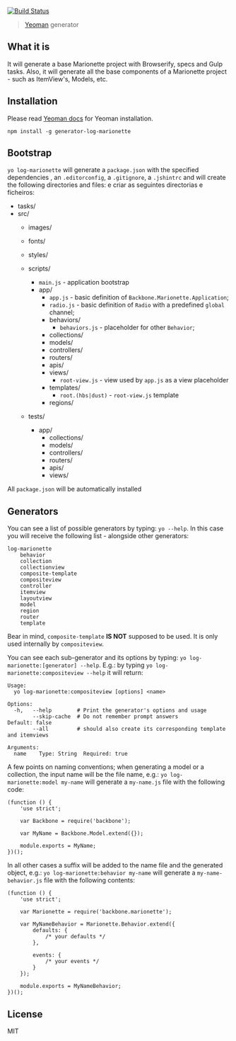 [![Build Status](https://travis-ci.org/log-oscon/generator-log-marionette.svg)](https://travis-ci.org/log-oscon/generator-log-marionette)

> [Yeoman](http://yeoman.io) generator 

## What it is

It will generate a base Marionette project with Browserify, specs and Gulp tasks. 
Also, it will generate all the base components of a Marionette project - such as ItemView's, Models, etc.

## Installation

Please read [Yeoman docs](http://yeoman.io) for Yeoman installation.

`npm install -g generator-log-marionette`

## Bootstrap

`yo log-marionette` will generate a `package.json` with the specified dependencies , an `.editorconfig`, a `.gitignore`, a `.jshintrc` and will create the following directories and files: e criar as seguintes directorias e ficheiros:

* tasks/
* src/
  * images/
  * fonts/
  * styles/
  * scripts/
      * `main.js` - application bootstrap
      * app/
          * `app.js` - basic definition of `Backbone.Marionette.Application`;
          * `radio.js` - basic definition of `Radio` with a predefined `global` channel;
          * behaviors/
              * `behaviors.js` - placeholder for other `Behavior`;
          * collections/ 
          * models/
          * controllers/
          * routers/
          * apis/
          * views/
              * `root-view.js` - view used by `app.js` as a view placeholder
          * templates/
               * `root.(hbs|dust)` - `root-view.js` template
          * regions/

  * tests/
      * app/
          * collections/
          * models/
          * controllers/
          * routers/
          * apis/
          * views/

All `package.json` will be automatically installed

## Generators

You can see a list of possible generators by typing: `yo --help`. In this case you will receive the following list - alongside other generators:

```
log-marionette
    behavior
    collection
    collectionview
    composite-template
    compositeview
    controller
    itemview
    layoutview
    model
    region
    router
    template
```

Bear in mind, `composite-template` **IS NOT** supposed to be used. It is only used internally by `compositeview`.

You can see each sub-generator and its options by typing: `yo log-marionette:[generator] --help`. E.g.: by typing `yo log-marionette:compositeview --help` it will return:

```
Usage:
  yo log-marionette:compositeview [options] <name>

Options:
  -h,   --help        # Print the generator's options and usage
        --skip-cache  # Do not remember prompt answers                               Default: false
        --all         # should also create its corresponding template and itemviews

Arguments:
  name    Type: String  Required: true
```

A few points on naming conventions; when generating a model or a collection, the input name will be the file name, e.g.: `yo log-marionette:model my-name` will generate a `my-name.js` file with the following code:

```
(function () {
    'use strict';

    var Backbone = require('backbone');

    var MyName = Backbone.Model.extend({});

    module.exports = MyName;
})();

```

In all other cases a suffix will be added to the name file and the generated object, e.g.: `yo log-marionette:behavior my-name` will generate a `my-name-behavior.js` file with the following contents:

```
(function () {
    'use strict';

    var Marionette = require('backbone.marionette');

    var MyNameBehavior = Marionette.Behavior.extend({
        defaults: {
            /* your defaults */
        },

        events: {
            /* your events */
        }
    });

    module.exports = MyNameBehavior;
})();

```

## License

MIT

